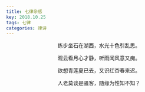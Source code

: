 ```yaml
---
title: 七律杂感
key: 2018.10.25
tags: 七律
categories: 律诗
---
```


<p align="center">练步坐石在湖西，水光十色引乱思。
</p>
<p align="center">观云看月心才静，听雨闻风意又痴。
</p>
<p align="center">欲想青莲夏已去，又识红杏春来迟。
</p>
<p align="center">人老莫谈是骚客，随缘为性知不知？
</p>
<p align="center"></br>
</p>
